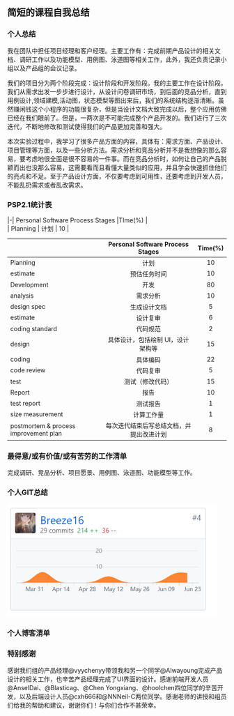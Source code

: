 ## 简短的课程自我总结
### 个人总结
我在团队中担任项目经理和客户经理。主要工作有：完成前期产品设计的相关文档、调研工作以及功能模型、用例图、泳道图等相关工作，此外，我还负责记录小组以及产品组的会议记录。

我们的项目分为两个阶段完成：设计阶段和开发阶段。我的主要工作在设计阶段。我们从需求出发一步步进行设计，从设计问卷调研市场，到后面的竞品分析，直到用例设计,领域建模,活动图，状态模型等图出来后，我们的系统结构逐渐清晰。虽然赚闲钱这个小程序的功能很复杂，但是当设计文档大致完成以后，整个应用仿佛已经在我们眼前了。但是，一两次是不可能完成整个产品开发的。我们进行了三次迭代，不断地修改和测试使得我们的产品更加完善和强大。

本次实验过程中，我学习了很多产品方面的内容，具体有：需求方面、产品设计、项目管理等方面，以及一些分析方法。需求分析和竞品分析并不是我想像的那么容易，要考虑地很全面是很不容易的一件事。而在竞品分析时，如何让自己的产品脱颖而出也没那么容易，这需要看而且看懂大量类似的应用，并且学会快速抓住他们的亮点和不足。至于产品设计方面，不仅要考虑到可用性，还要考虑到开发人员，不能乱扔需求或者乱改需求。

### PSP2.1统计表
|-| Personal Software Process Stages |TIme(%) |                 
| Planning | 计划 | 10 |


|         | Personal Software Process Stages    |  Time(%)  |
| --------   | :-----:   | :----: |
|   Planning        | 计划      |   10    |
| estimate        | 预估任务时间      |  10    |
| Development        | 开发      |  80    |
| analysis        | 需求分析      |  10    |
| design spec        | 生成设计文档      |   5   |
| estimate        | 设计复审      |   6    |
| coding standard       | 代码规范      |   2   |
| design        | 具体设计，包括绘制 UI，设计架构等      |   15    |
| coding        | 具体编码      |   22    |
| code review       | 代码复审      |   5    |
| test        | 测试（修改代码）      |   15    |
| Report        | 报告     |   10    |
| test report      | 测试报告      |   1   |
| size measurement        | 计算工作量      |   1    |
| postmortem & process improvement plan        | 每次迭代结束后写总结文档，并提出改进计划      |   8   |

### 最得意/或有价值/或有苦劳的工作清单
完成调研、竞品分析、项目愿景、用例图、泳道图、功能模型等工作。
### 个人GIT总结
![](https://github.com/Breeze16/mess/blob/master/commit.png)
### 个人博客清单

### 特别感谢
感谢我们组的产品经理@vyychenyy带领我和另一个同学@Alwayoung完成产品设计的相关工作，也辛苦产品经理完成了UI界面的设计。感谢前端开发人员@AnselDai、@Blasticag、@Chen Yongxiang、@hoolchen四位同学的辛苦开发，以及后端设计人员@cxh666和@NNNeil-C两位同学。感谢老师的讲授和组员们给我的帮助和建议，谢谢你们！与你们合作不甚荣幸。


